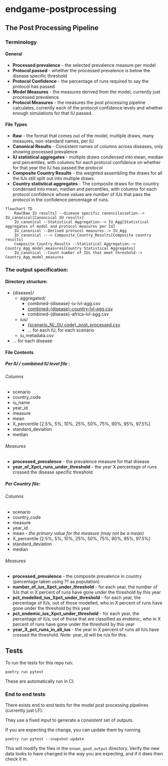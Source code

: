 # endgame-postprocessing

## The Post Processing Pipeline

### Terminology

#### General
* **Processed prevalence** - the selected prevalence measure per model
* **Protocol passed** - whether the processed prevalence is below the disease specific threshold
* **Protocol Confidence** - the percentage of runs required to say the protocol has passed  
* **Model Measures** - the measures derived from the model, currently just processed prevalence
* **Protocol Measures** - the measures the post processing pipeline calculates, 
  currently each of the protocol confidence levels and whether enough simulations for that IU passed. 

#### File Types
* **Raw** - the format that comes out of the model, multiple draws, many measures, non-standard names, per IU
* **Canonical Results** - Consistent names of columns across diseases, only showing processed prevalence
* **IU statistical aggregates** - multiple draws condensed into mean, median and percentiles, with columns for each protocol confidence on whether for that year the IU has passed the protocol
* **Composite Country Results** - the weighted assembling the draws for all the IUs still split out into multiple draws
* **Country statistical aggregates** - The composite draws for the country condensed into mean, median and percentiles, with columns for each protocol confidence whose values are _number_ of IUs that pass the protocol in the confidence percentage of runs.  

```mermaid
flowchart TD
    Raw[Raw IU results] --disease specific canoncilaisation--> IU_canonical[Canoncical IU results]
    IU_canonical --Statistical Aggregation--> IU_Agg[Statistical aggregates of model and protocol measures per IU]
    IU_canonical --Derived protocol measures--> IU_Agg
    IU_canonical ---> Composite_Country_Results[Composite country results]
    Composite_Country_Results --Statistical Aggregation--> Country_Agg_model_measures[Country Statistical Aggregates]
    IU_canonical --Count number of IUs that meet threshold--> Country_Agg_model_measures
```

### The output specification:

#### Directory structure:

 - {disease}/
   - aggregated/
     - combined-{disease}-iu-lvl-agg.csv
     - [combined-{disease}-country-lvl-agg.csv](#per-country-file)
     - combined-{disease}-africa-lvl-agg.csv
   - ius/
     - [{scenario_N}\_{IU code}\_post_processed.csv](#per-iu--combined-iu-level-file-)
     - ... for each IU, for each scenario
   - iu_metadata.csv
 - ... for each disease

#### File Contents

##### Per IU / combined IU level file :

###### Columns

- scenario
- country_code
- iu_name
- year_id
- measure
- mean
- X_percentile [2.5%, 5%, 10%, 25%, 50%, 75%, 90%, 95%, 97.5%]
- standard_deviation
- median

###### Measures

* **processed_prevalence** - the prevalence measure for that disease
* **year_of_Xpct_runs_under_threshold** - the year X percentage of runs crossed the disease specific threshold

##### Per Country file:

###### Columns

- scenario
- country_code
- measure
- year_id
- mean - _the primary value for the measure (may not be a mean)_
- X_percentile [2.5%, 5%, 10%, 25%, 50%, 75%, 90%, 95%, 97.5%]
- standard_deviation
- median


###### Measures
- **processed_prevalence** - the composite prevalence in country (percentage taken using ?? as population)
- **number_of_ius_Xpct_under_threshold** - for each year, the number of IUs that in X percent of runs have gone under the threshold by this year
- **pct_modelled_ius_Xpct_under_threshold** - for each year, the percentage of IUs, out of those modelled, who in X percent of runs have gone under the threshold by this year
- **pct_endemic_ius_Xpct_under_threshold** - for each year, the percentage of IUs, out of those that are classified as endemic, who in X percent of runs have gone under the threshold by this year
- **year_X_pct_runs_in_all_ius** - the year in X percent of runs all IUs have crossed the threshold. Note: year_id will be n/a for this.


## Tests

To run the tests for this repo run:

```
poetry run pytest
```

These are automatically run in CI.

### End to end tests

There exists end to end tests for the model post processing pipelines (currently just LF). 

They use a fixed input to generate a consistent set of outputs. 

If you are expecting the change, you can update them by running

```
poetry run pytest --snapshot-update
```

This will modify the files in the `known_good_output` directory. 
Verify the new data looks to have changed in the way you are expecting, 
and if it does then check it in. 
